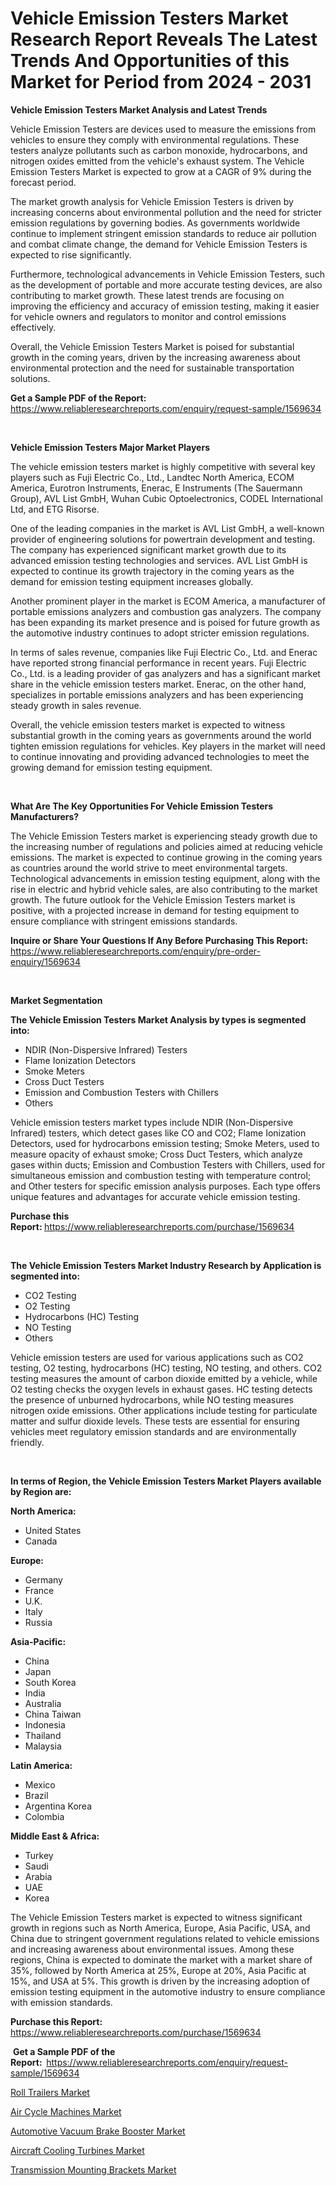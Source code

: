 <p><h1>Vehicle Emission Testers Market Research Report Reveals The Latest Trends And Opportunities of this Market for Period from 2024 - 2031</h1></p><p><strong>Vehicle Emission Testers Market Analysis and Latest Trends</strong></p>
<p><p>Vehicle Emission Testers are devices used to measure the emissions from vehicles to ensure they comply with environmental regulations. These testers analyze pollutants such as carbon monoxide, hydrocarbons, and nitrogen oxides emitted from the vehicle's exhaust system. The Vehicle Emission Testers Market is expected to grow at a CAGR of 9% during the forecast period.</p><p>The market growth analysis for Vehicle Emission Testers is driven by increasing concerns about environmental pollution and the need for stricter emission regulations by governing bodies. As governments worldwide continue to implement stringent emission standards to reduce air pollution and combat climate change, the demand for Vehicle Emission Testers is expected to rise significantly. </p><p>Furthermore, technological advancements in Vehicle Emission Testers, such as the development of portable and more accurate testing devices, are also contributing to market growth. These latest trends are focusing on improving the efficiency and accuracy of emission testing, making it easier for vehicle owners and regulators to monitor and control emissions effectively.</p><p>Overall, the Vehicle Emission Testers Market is poised for substantial growth in the coming years, driven by the increasing awareness about environmental protection and the need for sustainable transportation solutions.</p></p>
<p><strong>Get a Sample PDF of the Report:&nbsp;</strong> <a href="https://www.reliableresearchreports.com/enquiry/request-sample/1569634">https://www.reliableresearchreports.com/enquiry/request-sample/1569634</a></p>
<p>&nbsp;</p>
<p><strong>Vehicle Emission Testers Major Market Players</strong></p>
<p><p>The vehicle emission testers market is highly competitive with several key players such as Fuji Electric Co., Ltd., Landtec North America, ECOM America, Eurotron Instruments, Enerac, E Instruments (The Sauermann Group), AVL List GmbH, Wuhan Cubic Optoelectronics, CODEL International Ltd, and ETG Risorse.</p><p>One of the leading companies in the market is AVL List GmbH, a well-known provider of engineering solutions for powertrain development and testing. The company has experienced significant market growth due to its advanced emission testing technologies and services. AVL List GmbH is expected to continue its growth trajectory in the coming years as the demand for emission testing equipment increases globally.</p><p>Another prominent player in the market is ECOM America, a manufacturer of portable emissions analyzers and combustion gas analyzers. The company has been expanding its market presence and is poised for future growth as the automotive industry continues to adopt stricter emission regulations.</p><p>In terms of sales revenue, companies like Fuji Electric Co., Ltd. and Enerac have reported strong financial performance in recent years. Fuji Electric Co., Ltd. is a leading provider of gas analyzers and has a significant market share in the vehicle emission testers market. Enerac, on the other hand, specializes in portable emissions analyzers and has been experiencing steady growth in sales revenue.</p><p>Overall, the vehicle emission testers market is expected to witness substantial growth in the coming years as governments around the world tighten emission regulations for vehicles. Key players in the market will need to continue innovating and providing advanced technologies to meet the growing demand for emission testing equipment.</p></p>
<p>&nbsp;</p>
<p><strong>What Are The Key Opportunities For Vehicle Emission Testers Manufacturers?</strong></p>
<p><p>The Vehicle Emission Testers market is experiencing steady growth due to the increasing number of regulations and policies aimed at reducing vehicle emissions. The market is expected to continue growing in the coming years as countries around the world strive to meet environmental targets. Technological advancements in emission testing equipment, along with the rise in electric and hybrid vehicle sales, are also contributing to the market growth. The future outlook for the Vehicle Emission Testers market is positive, with a projected increase in demand for testing equipment to ensure compliance with stringent emissions standards.</p></p>
<p><strong>Inquire or Share Your Questions If Any Before Purchasing This Report:</strong> <a href="https://www.reliableresearchreports.com/enquiry/pre-order-enquiry/1569634">https://www.reliableresearchreports.com/enquiry/pre-order-enquiry/1569634</a></p>
<p>&nbsp;</p>
<p><strong>Market Segmentation</strong></p>
<p><strong>The Vehicle Emission Testers Market Analysis by types is segmented into:</strong></p>
<p><ul><li>NDIR (Non-Dispersive Infrared) Testers</li><li>Flame Ionization Detectors</li><li>Smoke Meters</li><li>Cross Duct Testers</li><li>Emission and Combustion Testers with Chillers</li><li>Others</li></ul></p>
<p><p>Vehicle emission testers market types include NDIR (Non-Dispersive Infrared) testers, which detect gases like CO and CO2; Flame Ionization Detectors, used for hydrocarbons emission testing; Smoke Meters, used to measure opacity of exhaust smoke; Cross Duct Testers, which analyze gases within ducts; Emission and Combustion Testers with Chillers, used for simultaneous emission and combustion testing with temperature control; and Other testers for specific emission analysis purposes. Each type offers unique features and advantages for accurate vehicle emission testing.</p></p>
<p><strong>Purchase this Report:&nbsp;</strong><a href="https://www.reliableresearchreports.com/purchase/1569634">https://www.reliableresearchreports.com/purchase/1569634</a></p>
<p>&nbsp;</p>
<p><strong>The Vehicle Emission Testers Market Industry Research by Application is segmented into:</strong></p>
<p><ul><li>CO2 Testing</li><li>O2 Testing</li><li>Hydrocarbons (HC) Testing</li><li>NO Testing</li><li>Others</li></ul></p>
<p><p>Vehicle emission testers are used for various applications such as CO2 testing, O2 testing, hydrocarbons (HC) testing, NO testing, and others. CO2 testing measures the amount of carbon dioxide emitted by a vehicle, while O2 testing checks the oxygen levels in exhaust gases. HC testing detects the presence of unburned hydrocarbons, while NO testing measures nitrogen oxide emissions. Other applications include testing for particulate matter and sulfur dioxide levels. These tests are essential for ensuring vehicles meet regulatory emission standards and are environmentally friendly.</p></p>
<p>&nbsp;</p>
<p><strong>In terms of Region, the Vehicle Emission Testers Market Players available by Region are:</strong></p>
<p>
    <p> <strong> North America: </strong>
        <ul>
            <li>United States</li>
            <li>Canada</li>
        </ul>
        </p> 
    <p> <strong> Europe: </strong>
        <ul>
            <li>Germany</li>
            <li>France</li>
            <li>U.K.</li>
            <li>Italy</li>
            <li>Russia</li>
        </ul>
        </p> 
    <p> <strong> Asia-Pacific: </strong>
        <ul>
            <li>China</li>
            <li>Japan</li>
            <li>South Korea</li>
            <li>India</li>
            <li>Australia</li>
            <li>China Taiwan</li>
            <li>Indonesia</li>
            <li>Thailand</li>
            <li>Malaysia</li>
        </ul>
        </p> 
    <p> <strong> Latin America: </strong>
        <ul>
            <li>Mexico</li>
            <li>Brazil</li>
            <li>Argentina Korea</li>
            <li>Colombia</li>
        </ul>
        </p> 
    <p> <strong> Middle East & Africa: </strong>
        <ul>
            <li>Turkey</li>
            <li>Saudi</li>
            <li>Arabia</li>
            <li>UAE</li>
            <li>Korea</li>
        </ul>
    </p>
    </p>
<p><p>The Vehicle Emission Testers market is expected to witness significant growth in regions such as North America, Europe, Asia Pacific, USA, and China due to stringent government regulations related to vehicle emissions and increasing awareness about environmental issues. Among these regions, China is expected to dominate the market with a market share of 35%, followed by North America at 25%, Europe at 20%, Asia Pacific at 15%, and USA at 5%. This growth is driven by the increasing adoption of emission testing equipment in the automotive industry to ensure compliance with emission standards.</p></p>
<p><strong>Purchase this Report: </strong><a href="https://www.reliableresearchreports.com/purchase/1569634">https://www.reliableresearchreports.com/purchase/1569634</a></p>
<p>&nbsp;<strong>Get a Sample PDF of the Report:&nbsp;&nbsp;</strong><a href="https://www.reliableresearchreports.com/enquiry/request-sample/1569634">https://www.reliableresearchreports.com/enquiry/request-sample/1569634</a></p>
<p><strong></strong></p>
<p><p><a href="https://github.com/ashepherd82/Market-Research-Report-List-3/blob/main/roll-trailers-market.md">Roll Trailers Market</a></p><p><a href="https://github.com/myacatherineblakecaczo9vcsw/Market-Research-Report-List-1/blob/main/air-cycle-machines-market.md">Air Cycle Machines Market</a></p><p><a href="https://github.com/okotobwrhuteie/Market-Research-Report-List-1/blob/main/automotive-vacuum-brake-booster-market.md">Automotive Vacuum Brake Booster Market</a></p><p><a href="https://github.com/irfadac/Market-Research-Report-List-2/blob/main/aircraft-cooling-turbines-market.md">Aircraft Cooling Turbines Market</a></p><p><a href="https://github.com/okotobwrhuteie/Market-Research-Report-List-1/blob/main/transmission-mounting-brackets-market.md">Transmission Mounting Brackets Market</a></p></p>